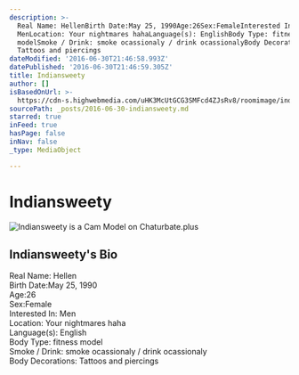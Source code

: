 ```yaml
---
description: >-
  Real Name: HellenBirth Date:May 25, 1990Age:26Sex:FemaleInterested In:
  MenLocation: Your nightmares hahaLanguage(s): EnglishBody Type: fitness
  modelSmoke / Drink: smoke ocassionaly / drink ocassionalyBody Decorations:
  Tattoos and piercings
dateModified: '2016-06-30T21:46:58.993Z'
datePublished: '2016-06-30T21:46:59.305Z'
title: Indiansweety
author: []
isBasedOnUrl: >-
  https://cdn-s.highwebmedia.com/uHK3McUtGCG3SMFcd4ZJsRv8/roomimage/indiansweety.jpg
sourcePath: _posts/2016-06-30-indiansweety.md
starred: true
inFeed: true
hasPage: false
inNav: false
_type: MediaObject

---
```

# Indiansweety
![Indiansweety is a Cam Model on Chaturbate.plus](https://the-grid-user-content.s3-us-west-2.amazonaws.com/147bebe6-58f6-46d3-a305-0bc647286b16.jpg)

## Indiansweety's Bio

Real Name: Hellen  
Birth Date:May 25, 1990  
Age:26  
Sex:Female  
Interested In: Men  
Location: Your nightmares haha  
Language(s): English  
Body Type: fitness model  
Smoke / Drink: smoke ocassionaly / drink ocassionaly  
Body Decorations: Tattoos and piercings